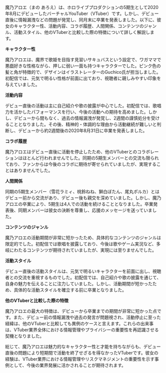 魔乃アロエ（まの あろえ）は、ホロライブプロダクションの5期生として2020年8月にデビューしたバーチャルYouTuber（VTuber）です。しかし、デビュー直後に情報漏洩などの問題が発覚し、同月末に卒業を発表しました。以下に、彼女のキャラクター性、活動内容、コラボ履歴、人間関係、コンテンツのジャンル、活動スタイル、他のVTuberと比較した際の特徴について詳しく解説します。

**キャラクター性**

魔乃アロエは、魔界で歌姫を目指す見習いサキュバスという設定で、ワガママで悪戯好きな性格ながら、押しに弱い一面も持つキャラクターでした。ピンク色の髪と角が特徴的で、デザインはイラストレーターのGuchico氏が担当しました。初配信では、元気で明るい性格が前面に出ており、視聴者に親しみやすい印象を与えていました。

**活動内容**

デビュー直後の活動は主に自己紹介や歌の披露が中心でした。初配信では、歌唱力を活かしたパフォーマンスを行い、今後の活動への期待を高めました。しかし、デビューから間もなく、過去の情報漏洩が発覚し、2週間の謹慎処分を受けることとなりました。その後、精神的・体調的な理由から活動継続が難しいと判断し、デビューから約2週間後の2020年8月31日に卒業を発表しました。

**コラボ履歴**

魔乃アロエはデビュー直後に活動を停止したため、他のVTuberとのコラボレーションはほとんど行われませんでした。同期の5期生メンバーとの交流も限られており、ファンからは今後のコラボに期待が寄せられていましたが、実現することはありませんでした。

**人間関係**

同期の5期生メンバー（雪花ラミィ、桃鈴ねね、獅白ぼたん、尾丸ポルカ）とはデビュー前から交流があり、デビュー後も親交を深めていました。しかし、魔乃アロエの卒業により、5期生は4人での活動を続けることとなりました。卒業発表後、同期メンバーは彼女の決断を尊重し、応援のメッセージを送っていました。

**コンテンツのジャンル**

魔乃アロエの活動期間が非常に短かったため、具体的なコンテンツのジャンルは限定的でした。初配信では歌唱を披露しており、今後は歌やゲーム実況など、多岐にわたるコンテンツが期待されていましたが、実現には至りませんでした。

**活動スタイル**

デビュー直後の活動スタイルは、元気で明るいキャラクターを前面に出し、視聴者との交流を重視するものでした。初配信では、自己紹介や歌の披露を通じて、自身の魅力を伝えることに注力していました。しかし、活動期間が短かったため、具体的な活動スタイルを確立する前に卒業となりました。

**他のVTuberと比較した際の特徴**

魔乃アロエの最大の特徴は、デビューから卒業までの期間が非常に短かった点です。また、デビュー前の情報漏洩や過去の発言が問題視され、活動停止に至った経緯は、他のVTuberと比較しても異例のケースと言えます。これらの出来事は、VTuber業界全体における情報管理やプライバシーの重要性を再認識させる契機となりました。

総じて、魔乃アロエは魅力的なキャラクター性と才能を持ちながらも、デビュー直後の問題により短期間で活動を終了せざるを得なかったVTuberです。彼女の経験は、VTuber業界における情報管理やリスクマネジメントの重要性を示す事例として、今後の業界発展に活かされることが期待されます。 